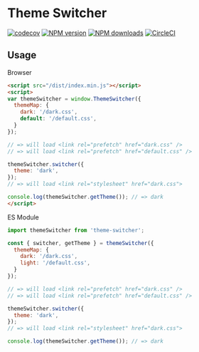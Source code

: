 # Theme Switcher

[![codecov](https://codecov.io/gh/ycjcl868/theme-switcher/branch/master/graph/badge.svg)](https://codecov.io/gh/ycjcl868/theme-switcher) [![NPM version](https://img.shields.io/npm/v/theme-switcher.svg?style=flat)](https://npmjs.org/package/theme-switcher) [![NPM downloads](http://img.shields.io/npm/dm/theme-switcher.svg?style=flat)](https://npmjs.org/package/theme-switcher) [![CircleCI](https://circleci.com/gh/ycjcl868/theme-switcher/tree/master.svg?style=svg)](https://circleci.com/gh/ycjcl868/theme-switcher/tree/master)

## Usage

Browser

```html
<script src="/dist/index.min.js"></script>
<script>
var themeSwitcher = window.ThemeSwitcher({
  themeMap: {
    dark: '/dark.css',
    default: '/default.css',
  }
});

// => will load <link rel="prefetch" href="dark.css" />
// => will load <link rel="prefetch" href="default.css" />

themeSwitcher.switcher({
  theme: 'dark',
});
// => will load <link rel="stylesheet" href="dark.css">

console.log(themeSwitcher.getTheme()); // => dark
</script>
```

ES Module

```js
import themeSwitcher from 'theme-switcher';

const { switcher, getTheme } = themeSwitcher({
  themeMap: {
    dark: '/dark.css',
    light: '/default.css',
  }
});

// => will load <link rel="prefetch" href="dark.css" />
// => will load <link rel="prefetch" href="default.css" />

themeSwitcher.switcher({
  theme: 'dark',
});
// => will load <link rel="stylesheet" href="dark.css">

console.log(themeSwitcher.getTheme()); // => dark
```
